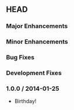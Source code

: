 ## HEAD

### Major Enhancements

### Minor Enhancements

### Bug Fixes

### Development Fixes

### 1.0.0 / 2014-01-25

  * Birthday!
